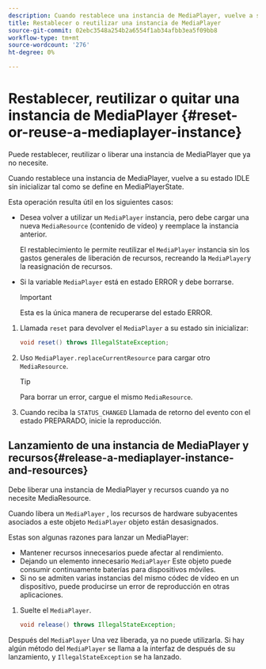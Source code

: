 ```yaml
---
description: Cuando restablece una instancia de MediaPlayer, vuelve a su estado IDLE sin inicializar tal como se define en MediaPlayerState.
title: Restablecer o reutilizar una instancia de MediaPlayer
source-git-commit: 02ebc3548a254b2a6554f1ab34afbb3ea5f09bb8
workflow-type: tm+mt
source-wordcount: '276'
ht-degree: 0%

---
```


# Restablecer, reutilizar o quitar una instancia de MediaPlayer {#reset-or-reuse-a-mediaplayer-instance}

Puede restablecer, reutilizar o liberar una instancia de MediaPlayer que ya no necesite.

Cuando restablece una instancia de MediaPlayer, vuelve a su estado IDLE sin inicializar tal como se define en MediaPlayerState.

Esta operación resulta útil en los siguientes casos:

* Desea volver a utilizar un `MediaPlayer` instancia, pero debe cargar una nueva `MediaResource` (contenido de vídeo) y reemplace la instancia anterior.

  El restablecimiento le permite reutilizar el `MediaPlayer` instancia sin los gastos generales de liberación de recursos, recreando la `MediaPlayer`y la reasignación de recursos.

* Si la variable `MediaPlayer` está en estado ERROR y debe borrarse.

  >[!IMPORTANT]
  >
  >Esta es la única manera de recuperarse del estado ERROR.

1. Llamada `reset` para devolver el `MediaPlayer` a su estado sin inicializar:

   ```java
   void reset() throws IllegalStateException; 
   ```

1. Uso `MediaPlayer.replaceCurrentResource` para cargar otro `MediaResource`.

   >[!TIP]
   >
   >Para borrar un error, cargue el mismo `MediaResource`.

1. Cuando reciba la `STATUS_CHANGED` Llamada de retorno del evento con el estado PREPARADO, inicie la reproducción.

## Lanzamiento de una instancia de MediaPlayer y recursos{#release-a-mediaplayer-instance-and-resources}

Debe liberar una instancia de MediaPlayer y recursos cuando ya no necesite MediaResource.

Cuando libera un `MediaPlayer` , los recursos de hardware subyacentes asociados a este objeto `MediaPlayer` objeto están desasignados.

Estas son algunas razones para lanzar un MediaPlayer:

* Mantener recursos innecesarios puede afectar al rendimiento.
* Dejando un elemento innecesario `MediaPlayer` Este objeto puede consumir continuamente baterías para dispositivos móviles.
* Si no se admiten varias instancias del mismo códec de vídeo en un dispositivo, puede producirse un error de reproducción en otras aplicaciones.

1. Suelte el `MediaPlayer`.

   ```java
   void release() throws IllegalStateException;
   ```

Después del `MediaPlayer` Una vez liberada, ya no puede utilizarla. Si hay algún método del `MediaPlayer` se llama a la interfaz de después de su lanzamiento, y `IllegalStateException` se ha lanzado.

